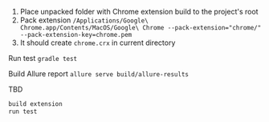 1. Place unpacked folder with Chrome extension build to the project's root
2. Pack extension `/Applications/Google\ Chrome.app/Contents/MacOS/Google\ Chrome --pack-extension="chrome/" --pack-extension-key=chrome.pem `
3. It should create `chrome.crx` in current directory


Run test `gradle test`

Build Allure report `allure serve build/allure-results`


TBD
```bash
build extension
run test
```